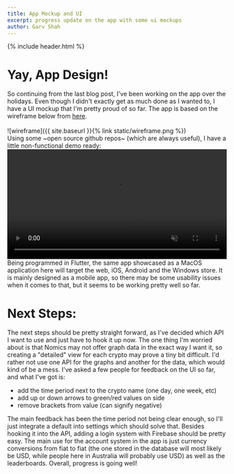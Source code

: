```yaml
---
title: App Mockup and UI
excerpt: progress update on the app with some ui mockups
author: Garv Shah
---
```

{% include header.html %}

# Yay, App Design!
So continuing from the last blog post, I've been working on the app over the holidays. Even though I didn't exactly get 
as much done as I wanted to, I have a UI mockup that I'm pretty proud of so far. The app is based on the wireframe below from [here](https://www.uplabs.com/posts/crypto-app-6a473389-202b-4cee-ad23-94cf46c172cd). <br> <br>
![wireframe]({{ site.baseurl }}{% link static/wireframe.png %}) <br>
Using some ~open source github repos~ (which are always useful), I have a little non-functional demo ready: <br>
<video muted autoplay controls width="100%"> <source src="{{ site.baseurl }}{% link static/mockup.mp4 %}" type="video/mp4"> </video>
Being programmed in Flutter, the same app showcased as a MacOS application here will target the web, iOS, Android and the Windows store. 
It is mainly designed as a mobile app, so there may be some usability issues when it comes to that, but it seems to be working pretty well so far.

# Next Steps:
The next steps should be pretty straight forward, as I've decided which API I want to use and just have to hook it up now. 
The one thing I'm worried about is that Nomics may not offer graph data in the exact way I want it, so creating a "detailed" 
view for each crypto may prove a tiny bit difficult. I'd rather not use one API for the graphs and another for the data, which 
would kind of be a mess. I've asked a few people for feedback on the UI so far, and what I've got is:
* add the time period next to the crypto name (one day, one week, etc)
* add up or down arrows to green/red values on side
* remove brackets from value (can signify negative)

The main feedback has been the time period not being clear enough, so I'll just integrate a default into settings which should solve that. 
Besides hooking it into the API, adding a login system with Firebase should be pretty easy. The main use for the account system in the app is 
just currency conversions from fiat to fiat (the one stored in the database will most likely be USD, while people here in Australia will 
probably use USD) as well as the leaderboards. Overall, progress is going well!
